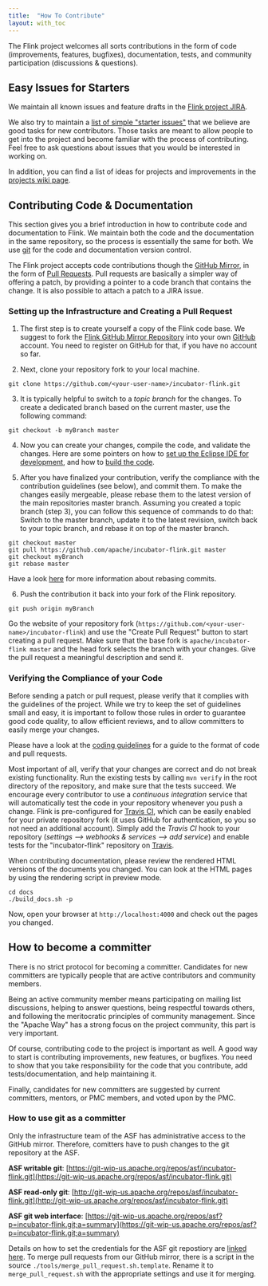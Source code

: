 ```yaml
---
title:  "How To Contribute"
layout: with_toc
---
```


The Flink project welcomes all sorts contributions in the form of code (improvements, features, bugfixes), documentation, tests, and community participation (discussions & questions).



## Easy Issues for Starters

We maintain all known issues and feature drafts in the [Flink project JIRA](https://issues.apache.org/jira/issues/?jql=project+%3D+FLINK).

We also try to maintain a <a href="https://issues.apache.org/jira/browse/FLINK-992?jql=project%20%3D%20FLINK%20AND%20labels%20%3D%20starter%20AND%20status%20in%20(Open%2C%20Reopened)">list of simple "starter issues"</a> that we believe are good tasks for new contributors. Those tasks are meant to allow people to get into the project and become familiar with the process of contributing. Feel free to ask questions about issues that you would be interested in working on.

In addition, you can find a list of ideas for projects and improvements in the [projects wiki page](http://the/wiki/url).



## Contributing Code & Documentation

This section gives you a brief introduction in how to contribute code and documentation to Flink. We maintain both the code and the documentation in the same repository, so the process is essentially the same for both. We use [git](http://git-scm.com/) for the code and documentation version control.

The Flink project accepts code contributions though the [GitHub Mirror](https://github.com/apache/incubator-flink), in the form of [Pull Requests](https://help.github.com/articles/using-pull-requests). Pull requests are basically a simpler way of offering a patch, by providing a pointer to a code branch that contains the change. It is also possible to attach a patch to a JIRA issue.


### Setting up the Infrastructure and Creating a Pull Request

1. The first step is to create yourself a copy of the Flink code base. We suggest to fork the [Flink GitHub Mirror Repository](https://github.com/apache/incubator-flink) into your own [GitHub](https://github.com) account. You need to register on GitHub for that, if you have no account so far.

2. Next, clone your repository fork to your local machine.
```
git clone https://github.com/<your-user-name>/incubator-flink.git
```

3. It is typically helpful to switch to a *topic branch* for the changes. To create a dedicated branch based on the current master, use the following command:
```
git checkout -b myBranch master
```

4. Now you can create your changes, compile the code, and validate the changes. Here are some pointers on how to [set up the Eclipse IDE for development](https://github.com/apache/incubator-flink/#eclipse-setup-and-debugging), and how to [build the code](https://github.com/apache/incubator-flink/#build-stratosphere).

5. After you have finalized your contribution, verify the compliance with the contribution guidelines (see below), and commit them. To make the changes easily mergeable, please rebase them to the latest version of the main repositories master branch. Assuming you created a topic branch (step 3), you can follow this sequence of commands to do that:
Switch to the master branch, update it to the latest revision, switch back to your topic branch, and rebase it on top of the master branch.
```
git checkout master
git pull https://github.com/apache/incubator-flink.git master
git checkout myBranch
git rebase master
```
Have a look [here](https://help.github.com/articles/using-git-rebase) for more information about rebasing commits.


6. Push the contribution it back into your fork of the Flink repository.
```
git push origin myBranch
```
Go the website of your repository fork (`https://github.com/<your-user-name>/incubator-flink`) and use the "Create Pull Request" button to start creating a pull request. Make sure that the base fork is `apache/incubator-flink master` and the head fork selects the branch with your changes. Give the pull request a meaningful description and send it.


### Verifying the Compliance of your Code

Before sending a patch or pull request, please verify that it complies with the guidelines of the project. While we try to keep the set of guidelines small and easy, it is important to follow those rules in order to guarantee good code quality, to allow efficient reviews, and to allow committers to easily merge your changes.

Please have a look at the [coding guidelines](coding_guidelines.html) for a guide to the format of code and pull requests.

Most important of all, verify that your changes are correct and do not break existing functionality. Run the existing tests by calling `mvn verify` in the root directory of the repository, and make sure that the tests succeed. We encourage every contributor to use a *continuous integration* service that will automatically test the code in your repository whenever you push a change. Flink is pre-configured for [Travis CI](http://docs.travis-ci.com/), which can be easily enabled for your private repository fork (it uses GitHub for authentication, so you so not need an additional account). Simply add the *Travis CI* hook to your repository (*settings --> webhooks & services --> add service*) and enable tests for the "incubator-flink" repository on [Travis](https://travis-ci.org/profile).

When contributing documentation, please review the rendered HTML versions of the documents you changed. You can look at the HTML pages by using the rendering script in preview mode. 
```
cd docs
./build_docs.sh -p
```
Now, open your browser at `http://localhost:4000` and check out the pages you changed.



## How to become a committer

There is no strict protocol for becoming a committer. Candidates for new committers are typically people that are active contributors and community members.

Being an active community member means participating on mailing list discussions, helping to answer questions, being respectful towards others, and following the meritocratic principles of community management. Since the "Apache Way" has a strong focus on the project community, this part is very important.

Of course, contributing code to the project is important as well. A good way to start is contributing improvements, new features, or bugfixes. You need to show that you take responsibility for the code that you contribute, add tests/documentation, and help maintaining it. 

Finally, candidates for new committers are suggested by current committers, mentors, or PMC members, and voted upon by the PMC.


### How to use git as a committer

Only the infrastructure team of the ASF has administrative access to the GitHub mirror. Therefore, comitters have to push changes to the git repository at the ASF.

**ASF writable git**: [https://git-wip-us.apache.org/repos/asf/incubator-flink.git](https://git-wip-us.apache.org/repos/asf/incubator-flink.git)

**ASF read-only git**: [http://git-wip-us.apache.org/repos/asf/incubator-flink.git](http://git-wip-us.apache.org/repos/asf/incubator-flink.git)

**ASF git web interface**: [https://git-wip-us.apache.org/repos/asf?p=incubator-flink.git;a=summary](https://git-wip-us.apache.org/repos/asf?p=incubator-flink.git;a=summary)

Details on how to set the credentials for the ASF git repostiory are [linked here](https://git-wip-us.apache.org/).
To merge pull requests from our GitHub mirror, there is a script in the source `./tools/merge_pull_request.sh.template`. Rename it to `merge_pull_request.sh` with the appropriate settings and use it for merging.
